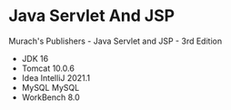 # Java Servlet And JSP
Murach's Publishers - Java Servlet and JSP - 3rd Edition 
    
- JDK 16
- Tomcat 10.0.6 
- Idea IntelliJ 2021.1 
- MySQL MySQL
- WorkBench 8.0

